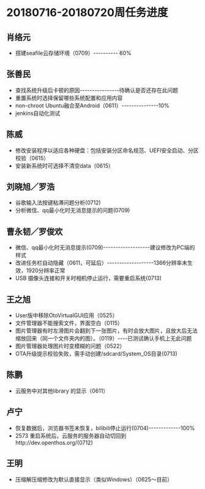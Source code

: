 # 20180716-20180720周任务进度

## 肖络元
- 搭建seafile云存储环境（0709）---------- 60%

## 张善民
- 查找系统升级后卡顿的原因----------------待确认是否还存在此问题
- 重置系统时选择保留哪些系统配置和应用内容
- non-chroot Ubuntu融合至Android（0611）---------------10%
- jenkins自动化测试

## 陈威
- 修改安装程序以适应各种硬盘：包括安装分区命名规范、UEFI安全启动、分区校验（0615）
- 安装新系统时可选择不清空data（0615）

## 刘晓旭／罗浩
- 谷歌输入法按键粘滞问题分析(0712)
- 分析微信、qq最小化时无消息提示的问题(0709)

## 曹永韧／罗俊欢
- 微信、qq最小化时无消息提示(0709)-------------------建议修改为PC端的样式
- 改进任务栏自动隐藏（0611，可延后）-------------------1366分辨率未生效，1920分辨率正常
- USB 摄像头连接和开关时相机停止运行，需要重启系统(0713)

## 王之旭
- User版中移除OtoVirtualGUI应用（0525）
- 文件管理器不能搜索文件，界面空白（0115）
- 图片管理器有时左滑图片会翻到下一张图片，有时会放大图片，且放大后无法缩放回来（同一个文件夹内的图）。（0119）----已测试确认手机上无此问题
- 图片管理器处理图片时变模糊的问题（0522）
- OTA升级提示校验失败，需手动创建/sdcard/System_OS目录(0713)

## 陈鹏
- 云服务中对其他library 的显示（0611）

## 卢宁
- 恢复数据后，浏览器书签未恢复，bilibili停止运行(0704)-------------100%
- 2573 重启系统后，云服务的服务器自动切回到http://dev.openthos.org/(0712)

## 王明
- 压缩解压缩修改为默认直接显示（类似Windows）（0625～目前）

